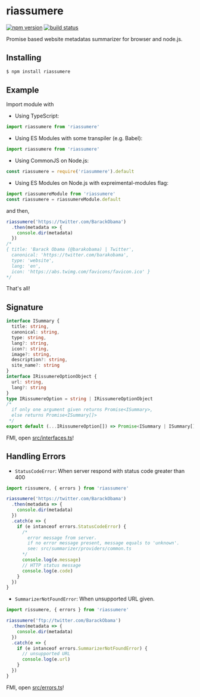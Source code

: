 riassumere
===

[![npm version](https://img.shields.io/npm/v/riassumere.svg?style=flat-square)](https://www.npmjs.org/package/riassumere)
[![build status](https://img.shields.io/travis/prezzemolo/riassumere.svg?style=flat-square)](https://travis-ci.org/prezzemolo/riassumere)

Promise based website metadatas summarizer for browser and node.js.

Installing
---
```bash
$ npm install riassumere
```

Example
---
Import module with

- Using TypeScript:

```typescript
import riassumere from 'riassumere'
```

- Using ES Modules with some transpiler (e.g. Babel):

```javascript
import riassumere from 'riassumere'
```

- Using CommonJS on Node.js:

```javascript
const riassumere = require('riasummere').default
```

- Using ES Modules on Node.js with expreimental-modules flag:

```javascript
import riassumereModule from 'riassumere'
const riassumere = riassumereModule.default
```

and then,
```javascript
riassumere('https://twitter.com/BarackObama')
  .then(metadata => {
    console.dir(metadata)
  })
/*
{ title: 'Barack Obama (@barakobama) | Twitter',
  canonical: 'https://twitter.com/barakobama',
  type: 'website',
  lang: 'en',
  icon: 'https://abs.twimg.com/favicons/favicon.ico' }
*/
```

That's all!

Signature
---
```typescript
interface ISummary {
  title: string,
  canonical: string,
  type: string,
  lang?: string,
  icon?: string,
  image?: string,
  description?: string,
  site_name?: string
}
interface IRissumereOptionObject {
  url: string,
  lang?: string
}
type IRissumereOption = string | IRissumereOptionObject
/*
  if only one argument given returns Promise<ISummary>,
  else returns Promise<ISummary[]>
 */
export default (...IRissumereOption[]) => Promise<ISummary | ISummary[]>
```

FMI, open [src/interfaces.ts](src/interfaces.ts)!

Handling Errors
---

- `StatusCodeError`: When server respond with status code greater than 400
```typescript
import rissumere, { errors } from 'riassumere'

riassumere('https://twitter.com/BarackObama')
  .then(metadata => {
    console.dir(metadata)
  })
  .catch(e => {
    if (e intanceof errors.StatusCodeError) {
      /*
        error message from server.
        if no error message present, message equals to 'unknown'.
        see: src/summarizer/providers/common.ts
      */ 
      console.log(e.message)
      // HTTP status message
      console.log(e.code)
    }
  })
}
```

- `SummarizerNotFoundError`: When unsupported URL given.
```typescript
import rissumere, { errors } from 'riassumere'

riassumere('ftp://twitter.com/BarackObama')
  .then(metadata => {
    console.dir(metadata)
  })
  .catch(e => {
    if (e intanceof errors.SummarizerNotFoundError) {
      // unsupported URL
      console.log(e.url)
    }
  })
}
```

FMI, open [src/errors.ts](src/errors.ts)!
